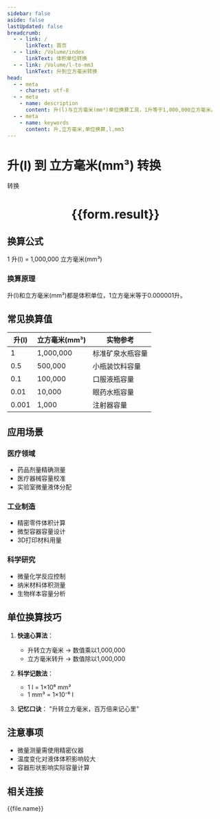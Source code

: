 ```yaml
---
sidebar: false
aside: false
lastUpdated: false
breadcrumb:
  - - link: /
      linkText: 首页
  - - link: /Volume/index
      linkText: 体积单位转换
  - - link: /Volume/l-to-mm3
      linkText: 升到立方毫米转换
head:
  - - meta
    - charset: utf-8
  - - meta
    - name: description
      content: 升(l)与立方毫米(mm³)单位换算工具，1升等于1,000,000立方毫米。
  - - meta
    - name: keywords
      content: 升,立方毫米,单位换算,l,mm3
---
```


# 升(l) 到 立方毫米(mm³) 转换

<script setup>
import { onMounted, reactive, inject ,ref  } from 'vue'
import { NButton,NForm ,NFormItem,NInput,NInputNumber,NSelect,NCard,useMessage ,NGrid ,NGi } from 'naive-ui'
import { defineClientComponent } from 'vitepress'
import { Volume } from '../../files';

const convert = inject('convert')
const formRef = ref(null);
const rules = {
  number:{
    required: true,
    type: 'number',
    trigger: "blur"
  }
}
const form = reactive({
  number:null,
  result:'',
  title:'升(l)到立方毫米(mm³)换算'
})

const convertHandler = (e) => {
  e.preventDefault();
  formRef.value?.validate((errors)=>{
    if (!errors) {
      form.result = `${form.number} l = ${convert(form.number).from('l').to('mm3')} mm³`
    }
  })
}
</script>

<n-form size="large" :model="form" ref='formRef' :rules="rules">
  <n-form-item label="数值" path="number">
    <n-input-number size="large" style="width:100%" :min="0" v-model:value="form.number" placeholder="请输入升数值" />
  </n-form-item>
  <n-form-item>
    <n-button type="primary" style="width:100%" @click="convertHandler">转换</n-button>
  </n-form-item>
</n-form>
<n-card embedded :bordered="false" hoverable>
  <div style="text-align:center">
    <h1>{{form.result}}</h1>
  </div>
</n-card>

## 换算公式
1 升(l) = 1,000,000 立方毫米(mm³)

### 换算原理
升(l)和立方毫米(mm³)都是体积单位，1立方毫米等于0.000001升。

## 常见换算值
| 升(l) | 立方毫米(mm³) | 实物参考                 |
|-------|--------------|--------------------------|
| 1     | 1,000,000    | 标准矿泉水瓶容量          |
| 0.5   | 500,000      | 小瓶装饮料容量            |
| 0.1   | 100,000      | 口服液瓶容量              |
| 0.01  | 10,000       | 眼药水瓶容量              |
| 0.001 | 1,000        | 注射器容量                |

## 应用场景
### 医疗领域
- 药品剂量精确测量
- 医疗器械容量校准
- 实验室微量液体分配

### 工业制造
- 精密零件体积计算
- 微型容器容量设计
- 3D打印材料用量

### 科学研究
- 微量化学反应控制
- 纳米材料体积测量
- 生物样本容量分析

## 单位换算技巧
1. **快速心算法**：
   - 升转立方毫米 → 数值乘以1,000,000
   - 立方毫米转升 → 数值除以1,000,000

2. **科学记数法**：
   - 1 l = 1×10⁶ mm³
   - 1 mm³ = 1×10⁻⁶ l

3. **记忆口诀**：
   "升转立方毫米，百万倍来记心里"

## 注意事项
- 微量测量需使用精密仪器
- 温度变化对液体体积影响较大
- 容器形状影响实际容量计算

## 相关连接
<n-grid x-gap="12" :cols="4">
  <n-gi v-for="(file, index) in Volume" :key="index">
    <n-button
      text
      tag="a"
      :href="file.path"
      type="primary"
    >
      {{file.name}}
    </n-button>
  </n-gi>
</n-grid>